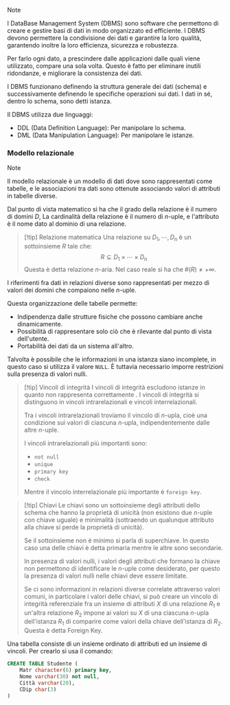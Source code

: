 >[!note]
>I DataBase Management System (DBMS) sono software che permettono di creare e gestire basi di dati in modo organizzato ed efficiente. I DBMS devono permettere la condivisione dei dati e garantire la loro qualità, garantendo inoltre la loro efficienza, sicurezza e robustezza.
>
>Per farlo ogni dato, a prescindere dalle applicazioni dalle quali viene utilizzato, compare una sola volta. Questo è fatto per eliminare inutili ridondanze, e migliorare la consistenza dei dati.
>
>I DBMS funzionano definendo la struttura generale dei dati (schema) e successivamente definendo le specifiche operazioni sui dati. I dati in sé, dentro lo schema, sono detti istanza.
>

Il DBMS utilizza due linguaggi:
- DDL (Data Definition Language): Per manipolare lo schema.
- DML (Data Manipulation Language): Per manipolare le istanze.

### Modello relazionale
>[!note]
>Il modello relazionale è un modello di dati dove sono rappresentati come tabelle, e le associazioni tra dati sono ottenute associando valori di attributi in tabelle diverse.
>
>Dal punto di vista matematico si ha che il grado della relazione è il numero di domini $D$, La cardinalità della relazione è il numero di $n$-uple, e l'attributo è il nome dato al dominio di una relazione.

>[!tip] Relazione matematica
>Una relazione su $D_{1},\cdots, D_{n}$ è un sottoinsieme $R$ tale che: $$R\subseteq D_{1}\times\cdots\times D_{n}$$
>Questa è detta relazione $n$-aria. Nel caso reale si ha che $\#(R)\neq+\infty$.

I riferimenti fra dati in relazioni diverse sono rappresentati per mezzo di valori dei domini che compaiono nelle $n$-uple.

Questa organizzazione delle tabelle permette:
- Indipendenza dalle strutture fisiche che possono cambiare anche dinamicamente.
- Possibilità di rappresentare solo ciò che è rilevante dal punto di vista dell'utente.
- Portabilità dei dati da un sistema all'altro.

Talvolta è possibile che le informazioni in una istanza siano incomplete, in questo caso si utilizza il valore `NULL`. È tuttavia necessario imporre restrizioni sulla presenza di valori nulli.

>[!tip] Vincoli di integrità
>I vincoli di integrità escludono istanze in quanto non rappresenta correttamente .
>I vincoli di integrità si distinguono in vincoli intrarelazionali e vincoli interrelazionali.
>
>Tra i vincoli intrarelazionali troviamo il vincolo di $n$-upla, cioè una condizione sui valori di ciascuna $n$-upla, indipendentemente dalle altre $n$-uple.
>
>I vincoli intrarelazionali più importanti sono:
>- `not null`
>- `unique`
>- `primary key`
>- `check`
>
>Mentre il vincolo interrelazionale più importante è `foreign key`.

>[!tip] Chiavi
>Le chiavi sono un sottoinsieme degli attributi dello schema che hanno la proprietà di unicità (non esistono due $n$-uple con chiave uguale) e minimalità (sottraendo un qualunque attributo alla chiave si perde la proprietà di unicità).
>
>Se il sottoinsieme non è minimo si parla di superchiave. In questo caso una delle chiavi è detta primaria mentre le altre sono secondarie.
>
>In presenza di valori nulli, i valori degli attributi che formano la chiave non permettono di identificare le $n$-uple come desiderato, per questo la presenza di valori nulli nelle chiavi deve essere limitate.
>
>Se ci sono informazioni in relazioni diverse correlate attraverso valori comuni, in particolare i valori delle chiavi, si può creare un vincolo di integrità referenziale fra un insieme di attributi $X$ di una relazione $R_{1}$ e un'altra relazione $R_{2}$ impone ai valori su $X$ di una ciascuna $n$-upla dell'istanza $R_{1}$ di comparire come valori della chiave dell'istanza di $R_{2}$. Questa è detta Foreign Key.

Una tabella consiste di un insieme ordinato di attributi ed un insieme di vincoli. Per crearlo si usa il comando:

```sql
CREATE TABLE Studente (
	Matr character(6) primary key,
	Nome varchar(30) not null,
	Città varchar(20),
	CDip char(3)
)
```

